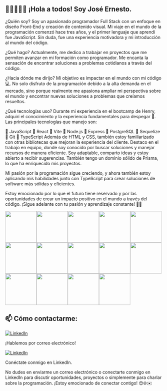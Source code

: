 ## 👋👋👋👋👋 ¡Hola a todos! Soy José Ernesto.

¿Quién soy? Soy un apasionado programador Full Stack con un enfoque en diseño Front-End y creación de contenido visual. Mi viaje en el mundo de la programación comenzó hace tres años, y el primer lenguaje que aprendí fue JavaScript. Sin duda, fue una experiencia motivadora y mi introducción al mundo del código.

¿Qué hago? Actualmente, me dedico a trabajar en proyectos que me permiten avanzar en mi formación como programador. Me encanta la sensación de encontrar soluciones a problemas cotidianos a través del código.

¿Hacia dónde me dirijo? Mi objetivo es impactar en el mundo con mi código 💻. No solo disfruto de la programación debido a la alta demanda en el mercado, sino porque realmente me apasiona ampliar mi perspectiva sobre el mundo y encontrar nuevas soluciones a problemas que creíamos resueltos.

¿Qué tecnologías uso? Durante mi experiencia en el bootcamp de Henry, adquirí el conocimiento y la experiencia fundamentales para despegar 🚀. Las principales tecnologías que manejo son:

🚀 JavaScript
🚀 React
🚀 Vite
🚀 Node.js
🚀 Express
🚀 PostgreSQL
🚀 Sequelize
🚀 Git
🚀 TypeScript
Además de HTML y CSS, también estoy familiarizado con otras bibliotecas que mejoran la experiencia del cliente. Destaco en el trabajo en equipo, donde soy conocido por buscar soluciones y manejar recursos de manera eficiente. Soy adaptable, comparto ideas y estoy abierto a recibir sugerencias. También tengo un dominio sólido de Prisma, lo que ha enriquecido mis proyectos.

Mi pasión por la programación sigue creciendo, y ahora también estoy aplicando mis habilidades junto con TypeScript para crear soluciones de software más sólidas y eficientes.

Estoy emocionado por lo que el futuro tiene reservado y por las oportunidades de crear un impacto positivo en el mundo a través del código. ¡Sigue adelante con tu pasión y aprendizaje constante! 💪✨
   
<img src="https://user-images.githubusercontent.com/133174571/277468609-a8ecf277-2ee7-4587-89b2-1ecfe9c55c1c.png" width="100" height="100"><img src="https://user-images.githubusercontent.com/133174571/277468708-ed5b86a8-bc65-4212-a4a2-f23de25f3366.png" width="100" height="100"><img src="https://user-images.githubusercontent.com/133174571/277468402-18381ff9-1e14-41e9-8d8e-e0dcf621a8aa.png" width="100" height="100"><img src="https://user-images.githubusercontent.com/133174571/277468677-78835ab9-984a-4f9f-ac58-e4fa3ff9498a.png" width="100" height="100"><img src="https://user-images.githubusercontent.com/133174571/277468456-414ebd64-fcec-4351-858b-050973950151.png" width="100" height="100"><img src="https://user-images.githubusercontent.com/133174571/277468930-23b9b88a-0898-41e0-943d-ac58385c0c6d.png" width="100" height="100"><img src="https://user-images.githubusercontent.com/133174571/277468982-7f3d4a61-5fed-4dea-b25b-005f93f2221e.png" width="100" height="100"><img src="https://user-images.githubusercontent.com/133174571/277468540-cbfb0d5c-21c8-4887-97fd-6ab50dd9ae30.png" width="100" height="100"><img src="https://user-images.githubusercontent.com/133174571/277468575-77687e47-677f-4f01-b0b1-16c94468b329.png" width="100" height="100"><img src="https://user-images.githubusercontent.com/133174571/277468632-31226039-cf20-45c9-9d95-6332f291fbf0.png" width="100" height="100"><img src="https://user-images.githubusercontent.com/133174571/277468583-ea16364c-4111-4513-b5f4-25c5a9529e8d.png" width="100" height="100"><img src="https://user-images.githubusercontent.com/133174571/277468558-727c2516-0b2c-4a48-8e06-dbcc3b3d9679.png" width="100" height="100"><img src="https://user-images.githubusercontent.com/133174571/277468486-a840231e-0a5d-406f-ba75-c304081933e2.png" width="100" height="100"><img src="https://prismalens.vercel.app/header/logo-dark.svg" width="100" height="100">



 ## 📫 Cómo contactarme:

[![LinkedIn](https://camo.githubusercontent.com/e260052d80402ee1c3c47c1663259d0d952556860eec8eee4118a46b506f43a3/68747470733a2f2f696d672e69636f6e73382e636f6d2f636f6c6f722f34382f3030303030302f676d61696c2d6e65772e706e67)](mailto:bravo24ramosjose@gmail.com)

 ¡Hablemos por correo electrónico!

[![LinkedIn](https://camo.githubusercontent.com/9354d286708efe5450394771240324309cd530a93524c988d92296fa01b4bd7e/68747470733a2f2f696d672e69636f6e73382e636f6d2f636f6c6f722f34382f3030303030302f6c696e6b6564696e2e706e67)](https://www.linkedin.com/in/24bravo-ramos/)

 Conéctate conmigo en LinkedIn.

No dudes en enviarme un correo electrónico o conectarte conmigo en LinkedIn para discutir oportunidades, proyectos o simplemente para charlar sobre la programación. ¡Estoy emocionado de conectar contigo! 😊🌐✉️